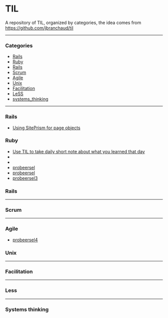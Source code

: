 # TIL

A repository of TIL, organized by categories, the idea comes from https://github.com/jbranchaud/til

---

### Categories

* [Rails](#rails)
* [Ruby](#ruby)
* [Rails](#rails)
* [Scrum](#scrum)
* [Agile](#agile)
* [Unix](#unix)
* [Facilitation](#facilitation)
* [LeSS](#less)
* [systems_thinking](#systems_thinking)

---

### Rails

- [Using SitePrism for page objects](rails/2020-08-30_using-siteprism-for-page-objects.md)

### Ruby

- [Use TIL to take daily short note about what you learned that day](ruby/2020-06-25_use-the-til-gem.md)
- [](ruby/2020-06-28_.md)
- [](ruby/2020-06-28_.md)
- [probeersel](ruby/2020-06-28_probeersel.md)
- [probeersel](ruby/2020-06-28_probeersel.md)
- [probeersel3](ruby/2020-06-28_probeersel3.md)

### Rails

---

### Scrum

---

### Agile

- [probeersel4](agile/2020-06-28_probeersel4.md)

### Unix

---

### Facilitation

---

### Less

---

### Systems thinking
